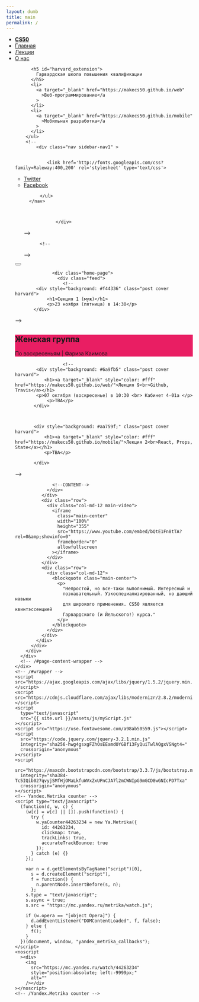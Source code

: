 ```yaml
---
layout: dumb
title: main
permalink: /
---
```

<html>
  <head>
    <meta charset="UTF-8" />
    <meta name="viewport" content="width=device-width, initial-scale=1" />
    <meta
      name="description"
      content="Материалы к курсу CS50 на русском языке. Основы программирования и введение в компьютерную науку."
    />
    <meta
      name="keywords"
      content="CS50, makecs50, основы, программирование, грозный, чечня, ггнту, веб, мобильная, разработка"
    />
    <link rel="stylesheet" href="{{ site.url }}/assets/css/normalize.css" />
    <link rel="stylesheet" href="{{ site.url }}/assets/css/style.css" />
    <link
      rel="stylesheet"
      href="https://maxcdn.bootstrapcdn.com/bootstrap/3.3.7/css/bootstrap.min.css"
      integrity="sha384-BVYiiSIFeK1dGmJRAkycuHAHRg32OmUcww7on3RYdg4Va+PmSTsz/K68vbdEjh4u"
      crossorigin="anonymous"
    />
    <link
      href="https://fonts.googleapis.com/css?family=Open+Sans:300i"
      rel="stylesheet"
    />
    <link
      href="https://fonts.googleapis.com/css?family=Roboto+Slab"
      rel="stylesheet"
    />
    <link rel="shortcut icon" href="{{ site.url }}/assets/images/favicon.ico" />
    <title>Курс CS50 в Грозном</title>
  </head>

  <body>
    <div class="se-pre-con"></div>
    <div id="wrapper">
      <div class="overlay"></div>
      <!-- Sidebar -->
      <nav
        class="navbar navbar-inverse navbar-fixed-top"
        id="sidebar-wrapper"
        role="navigation"
      >
        <ul class="nav sidebar-nav">
          <li class="sidebar-brand">
            <a href="#"><b> CS50</b> </a>
          </li>
          <li><a href="#">Главная</a></li>
          <li><a href="{{ site.url }}/weeks/">Лекции</a></li>
          <!-- <li>
            <a href="" target="_blank">Справочник</a>
          </li> -->
          <!--                 <li> <a target="_blank" href="http://discuss.makecs50.ru">Обсуждение</a> </li> -->
          <li><a href="{{ site.url }}/about">О нас</a></li>
          <!-- <li><a target="_blank" href="/apply/">Записаться</a></li> -->

          <h5 id="harvard_extension">
            Гарвардская школа повышения квалификации
          </h5>
          <li>
            <a target="_blank" href="https://makecs50.github.io/web"
              >Веб-программирование</a
            >
          </li>
          <li>
            <a target="_blank" href="https://makecs50.github.io/mobile"
              >Мобильная разработка</a
            >
          </li>
        </ul>
        <!--
            <div class="nav sidebar-nav1" >
                
                
                <link href='http://fonts.googleapis.com/css?family=Raleway:400,200' rel='stylesheet' type='text/css'> 
  
  <link href="//netdna.bootstrapcdn.com/font-awesome/4.1.0/css/font-awesome.min.css" rel="stylesheet">
<nav class="social">
          <ul>
              <li><a href="http://twitter.com/gian_michelle">Twitter <i class="fa fa-twitter"></i></a></li>
              <li><a href="http://facebook.com/gian.michelle">Facebook <i class="fa fa-facebook"></i></a></li>
              
              
          </ul>
      </nav>
        
                
                
                </div>
-->
        <div class="nav sidebar-nav1">
          <!--            <a href="http://twitter.com/makecs50" target="_blank" class="icon-button twitter"><i class="icon-twitter"></i><span></span></a> -->

          <!--
<a href="http://facebook.com" class="icon-button facebook"><i class="icon-facebook"></i><span></span></a>
<a href="http://plus.google.com" class="icon-button google-plus"><i class="icon-google-plus"></i><span></span></a>
-->
        </div>
      </nav>
      <!-- /#sidebar-wrapper -->
      <!-- Page Content -->
      <div id="page-content-wrapper">
        <button
          type="button"
          class="hamburger is-closed"
          data-toggle="offcanvas"
        >
          <span class="hamb-top"></span> <span class="hamb-middle"></span>
          <span class="hamb-bottom"></span>
        </button>
        <div class="container">
          <div class="row">
            <div class="col-md-9 col-lg-10 col-lg-offset-2">
              <div class="row">
                <div class="col-xs-12">
                  <!--CONTENT-->

                  <div class="home-page">
                    <div class="feed">
                      <!--
	   		<div style="background: #f44336" class="post cover harvard">
		   		<h1>Секция 1 (муж)</h1>
		   		<p>23 ноября (пятница) в 14:30</p>
           </div>
-->
                      <!--
	       <div class="post cover harvard">
		   		<h1>Неделя 8 (муж) - Flask</h1>
   		<p>24 февраля (воскресенье) в 10:30 | Кабинет 3-05</p> 
			<p>TBA</p>
           </div>
-->
                      <div
                        style="background: #e91e63"
                        class="post cover harvard"
                      >
                        <h1>Женская группа</h1>
                        <p>По воскресеньям | Фариза Каимова</p>
                      </div>

                      <!--
			<div style="background: #6a9fb5" class="post cover harvard">
               <h1><a target="_blank" style="color: #fff" href="https://makecs50.github.io/web/">Лекция 9<br>Github, Travis</a></h1>
            <p>07 октября (воскресенье) в 10:30 <br> Кабинет 4-01а </p>
				<p>TBA</p>
           </div>
	      

		   
		   <div style="background: #aa759f;" class="post cover harvard">
               <h1><a target="_blank" style="color: #fff" href="https://makecs50.github.io/mobile/">Лекция 2<br>React, Props, State</a></h1>
               <p>TBA</p>
			   
           </div>
-->
                    </div>
                  </div>

                  <!--CONTENT-->
                </div>
              </div>
              <div class="row">
                <div class="col-md-12 main-video">
                  <iframe
                    class="main-center"
                    width="100%"
                    height="355"
                    src="https://www.youtube.com/embed/bQtE1Fn8tTA?rel=0&amp;showinfo=0"
                    frameborder="0"
                    allowfullscreen
                  ></iframe>
                </div>
              </div>
              <div class="row">
                <div class="col-md-12">
                  <blockquote class="main-center">
                    <p>
                      "Непростой, но все-таки выполнимый. Интересный и
                      познавательный. Узкоспециализированный, но дающий навыки
                      для широкого применения. CS50 является квинтэссенцией
                      Гарвардского (и Йельского!) курса."
                    </p>
                  </blockquote>
                </div>
              </div>
            </div>
          </div>
        </div>
      </div>
      <!-- /#page-content-wrapper -->
    </div>
    <!-- /#wrapper -->
    <script src="https://ajax.googleapis.com/ajax/libs/jquery/1.5.2/jquery.min.js"></script>
    <script src="https://cdnjs.cloudflare.com/ajax/libs/modernizr/2.8.2/modernizr.js"></script>
    <script
      type="text/javascript"
      src="{{ site.url }}/assets/js/myScript.js"
    ></script>
    <script src="https://use.fontawesome.com/a98ab50559.js"></script>
    <script
      src="https://code.jquery.com/jquery-3.2.1.min.js"
      integrity="sha256-hwg4gsxgFZhOsEEamdOYGBf13FyQuiTwlAQgxVSNgt4="
      crossorigin="anonymous"
    ></script>
    <script
      src="https://maxcdn.bootstrapcdn.com/bootstrap/3.3.7/js/bootstrap.min.js"
      integrity="sha384-Tc5IQib027qvyjSMfHjOMaLkfuWVxZxUPnCJA7l2mCWNIpG9mGCD8wGNIcPD7Txa"
      crossorigin="anonymous"
    ></script>
    <!-- Yandex.Metrika counter -->
    <script type="text/javascript">
      (function(d, w, c) {
        (w[c] = w[c] || []).push(function() {
          try {
            w.yaCounter44263234 = new Ya.Metrika({
              id: 44263234,
              clickmap: true,
              trackLinks: true,
              accurateTrackBounce: true
            });
          } catch (e) {}
        });

        var n = d.getElementsByTagName("script")[0],
          s = d.createElement("script"),
          f = function() {
            n.parentNode.insertBefore(s, n);
          };
        s.type = "text/javascript";
        s.async = true;
        s.src = "https://mc.yandex.ru/metrika/watch.js";

        if (w.opera == "[object Opera]") {
          d.addEventListener("DOMContentLoaded", f, false);
        } else {
          f();
        }
      })(document, window, "yandex_metrika_callbacks");
    </script>
    <noscript
      ><div>
        <img
          src="https://mc.yandex.ru/watch/44263234"
          style="position:absolute; left:-9999px;"
          alt=""
        /></div
    ></noscript>
    <!-- /Yandex.Metrika counter -->
  </body>
</html>
